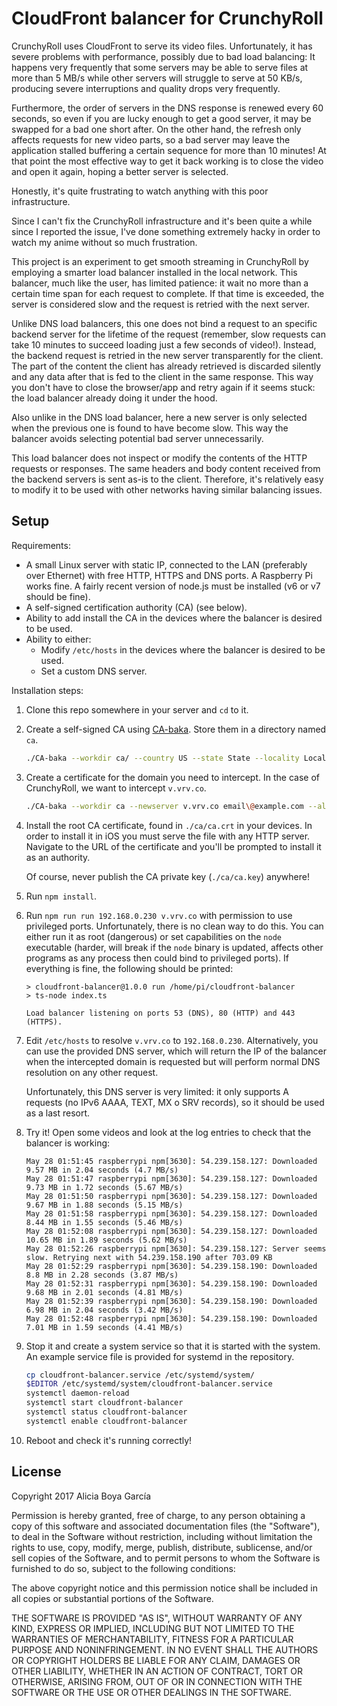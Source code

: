 # CloudFront balancer for CrunchyRoll

CrunchyRoll uses CloudFront to serve its video files. Unfortunately, it has severe problems with performance, possibly due to bad load balancing: It happens very frequently that some servers may be able to serve files at more than 5 MB/s while other servers will struggle to serve at 50 KB/s, producing severe interruptions and quality drops very frequently.
 
Furthermore, the order of servers in the DNS response is renewed every 60 seconds, so even if you are lucky enough to get a good server, it may be swapped for a bad one short after. On the other hand, the refresh only affects requests for new video parts, so a bad server may leave the application stalled buffering a certain sequence for more than 10 minutes! At that point the most effective way to get it back working is to close the video and open it again, hoping a better server is selected.
  
Honestly, it's quite frustrating to watch anything with this poor infrastructure.

Since I can't fix the CrunchyRoll infrastructure and it's been quite a while since I reported the issue, I've done something extremely hacky in order to watch my anime without so much frustration.

This project is an experiment to get smooth streaming in CrunchyRoll by employing a smarter load balancer installed in the local network. This balancer, much like the user, has limited patience: it wait no more than a certain time span for each request to complete. If that time is exceeded, the server is considered slow and the request is retried with the next server. 

Unlike DNS load balancers, this one does not bind a request to an specific backend server for the lifetime of the request (remember, slow requests can take 10 minutes to succeed loading just a few seconds of video!). Instead, the backend request is retried in the new server transparently for the client. The part of the content the client has already retrieved is discarded silently and any data after that is fed to the client in the same response. This way you don't have to close the browser/app and retry again if it seems stuck: the load balancer already doing it under the hood.
     
Also unlike in the DNS load balancer, here a new server is only selected when the previous one is found to have become slow. This way the balancer avoids selecting potential bad server unnecessarily.

This load balancer does not inspect or modify the contents of the HTTP requests or responses. The same headers and body content received from the backend servers is sent as-is to the client. Therefore, it's relatively easy to modify it to be used with other networks having similar balancing issues. 

## Setup

Requirements:

 * A small Linux server with static IP, connected to the LAN (preferably over Ethernet) with free HTTP, HTTPS and DNS ports. A Raspberry Pi works fine. A fairly recent version of node.js must be installed (v6 or v7 should be fine).
 * A self-signed certification authority (CA) (see below).
 * Ability to add install the CA in the devices where the balancer is desired to be used.
 * Ability to either:
   * Modify `/etc/hosts` in the devices where the balancer is desired to be used.
   * Set a custom DNS server.
   
Installation steps:

1. Clone this repo somewhere in your server and `cd` to it.

2. Create a self-signed CA using [CA-baka](https://github.com/SethRobertson/CA-baka). Store them in a directory named `ca`.

    ```bash
    ./CA-baka --workdir ca/ --country US --state State --locality Locality --organization "cloudfront-proxy" --newca ca.cloudrfont-proxy.local ""
    ```

3. Create a certificate for the domain you need to intercept. In the case of CrunchyRoll, we want to intercept `v.vrv.co`.  

    ```bash
    ./CA-baka --workdir ca --newserver v.vrv.co email\@example.com --altnames DNS:v.vrv.co
    ```

4. Install the root CA certificate, found in `./ca/ca.crt` in your devices. In order to install it in iOS you must serve the file with any HTTP server. Navigate to the URL of the certificate and you'll be prompted to install it as an authority.

   Of course, never publish the CA private key (`./ca/ca.key`) anywhere!
    
5. Run `npm install`.

6. Run `npm run run 192.168.0.230 v.vrv.co` with permission to use privileged ports. Unfortunately, there is no clean way to do this. You can either run it as root (dangerous) or set capabilities on the `node` executable (harder, will break if the `node` binary is updated, affects other programs as any process then could bind to privileged ports). If everything is fine, the following should be printed:

    ```text
    > cloudfront-balancer@1.0.0 run /home/pi/cloudfront-balancer
    > ts-node index.ts
    
    Load balancer listening on ports 53 (DNS), 80 (HTTP) and 443 (HTTPS).
    ```

7. Edit `/etc/hosts` to resolve `v.vrv.co` to `192.168.0.230`. Alternatively, you can use the provided DNS server, which will return the IP of the balancer when the intercepted domain is requested but will perform normal DNS resolution on any other request. 

   Unfortunately, this DNS server is very limited: it only supports A requests (no IPv6 AAAA, TEXT, MX o SRV records), so it should be used as a last resort.
   
8. Try it! Open some videos and look at the log entries to check that the balancer is working:

    ```text
    May 28 01:51:45 raspberrypi npm[3630]: 54.239.158.127: Downloaded 9.57 MB in 2.04 seconds (4.7 MB/s)
    May 28 01:51:47 raspberrypi npm[3630]: 54.239.158.127: Downloaded 9.73 MB in 1.72 seconds (5.67 MB/s)
    May 28 01:51:50 raspberrypi npm[3630]: 54.239.158.127: Downloaded 9.67 MB in 1.88 seconds (5.15 MB/s)
    May 28 01:51:58 raspberrypi npm[3630]: 54.239.158.127: Downloaded 8.44 MB in 1.55 seconds (5.46 MB/s)
    May 28 01:52:08 raspberrypi npm[3630]: 54.239.158.127: Downloaded 10.65 MB in 1.89 seconds (5.62 MB/s)
    May 28 01:52:26 raspberrypi npm[3630]: 54.239.158.127: Server seems slow. Retrying next with 54.239.158.190 after 703.09 KB
    May 28 01:52:29 raspberrypi npm[3630]: 54.239.158.190: Downloaded 8.8 MB in 2.28 seconds (3.87 MB/s)
    May 28 01:52:31 raspberrypi npm[3630]: 54.239.158.190: Downloaded 9.68 MB in 2.01 seconds (4.81 MB/s)
    May 28 01:52:39 raspberrypi npm[3630]: 54.239.158.190: Downloaded 6.98 MB in 2.04 seconds (3.42 MB/s)
    May 28 01:52:48 raspberrypi npm[3630]: 54.239.158.190: Downloaded 7.01 MB in 1.59 seconds (4.41 MB/s)
    ```
    
9. Stop it and create a system service so that it is started with the system. An example service file is provided for systemd in the repository.

    ```bash
    cp cloudfront-balancer.service /etc/systemd/system/
    $EDITOR /etc/systemd/system/cloudfront-balancer.service
    systemctl daemon-reload
    systemctl start cloudfront-balancer
    systemctl status cloudfront-balancer
    systemctl enable cloudfront-balancer
    ```
    
10. Reboot and check it's running correctly!
    
## License

Copyright 2017 Alicia Boya García

Permission is hereby granted, free of charge, to any person obtaining a copy of this software and associated documentation files (the "Software"), to deal in the Software without restriction, including without limitation the rights to use, copy, modify, merge, publish, distribute, sublicense, and/or sell copies of the Software, and to permit persons to whom the Software is furnished to do so, subject to the following conditions:

The above copyright notice and this permission notice shall be included in all copies or substantial portions of the Software.

THE SOFTWARE IS PROVIDED "AS IS", WITHOUT WARRANTY OF ANY KIND, EXPRESS OR IMPLIED, INCLUDING BUT NOT LIMITED TO THE WARRANTIES OF MERCHANTABILITY, FITNESS FOR A PARTICULAR PURPOSE AND NONINFRINGEMENT. IN NO EVENT SHALL THE AUTHORS OR COPYRIGHT HOLDERS BE LIABLE FOR ANY CLAIM, DAMAGES OR OTHER LIABILITY, WHETHER IN AN ACTION OF CONTRACT, TORT OR OTHERWISE, ARISING FROM, OUT OF OR IN CONNECTION WITH THE SOFTWARE OR THE USE OR OTHER DEALINGS IN THE SOFTWARE.
